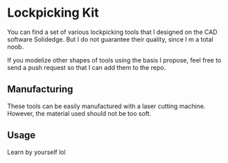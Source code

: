 # Lockpicking Kit

You can find a set of various lockpicking tools that I designed on the CAD software Solidedge. But I do not guarantee their quality, since I m a total noob.

If you modelize other shapes of tools using the basis I propose, feel free to send a push request so that I can add them to the repo.


## Manufacturing

These tools can be easily manufactured with a laser cutting machine. However, the material used should not be too soft.


## Usage

Learn by yourself lol
